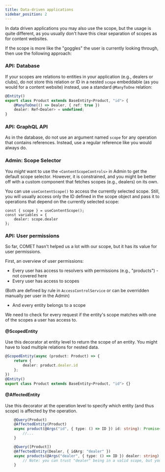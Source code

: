 ```yaml
---
title: Data-driven applications
sidebar_position: 2
---
```


In data driven applications you may also use the scope, but the usage is quite different, as you usually don't have this clear separation of scopes as for content websites.

If the scope is more like the "goggles" the user is currently looking through, then use the following approach:


### API: Database

If your scopes are relations to entities in your application (e.g., dealers or clubs), do not store this relation or ID in a nested `scope` embeddable (as you would for a content website) instead, use a standard `@ManyToOne` relation:

```ts title="api/src/product/entities/product.entity.ts"
@Entity()
export class Product extends BaseEntity<Product, "id"> {
    @ManyToOne(() => Dealer, { ref: true })
    dealer: Ref<Dealer> = undefined;
}
```
### API: GraphQL API

As in the database, do not use an argument named `scope` for any operation that contains references. Instead, use a regular reference like you would always do.

### Admin: Scope Selector

You _might_ want to use the `<ContentScopeControls>` in Admin to get the default scope selector. However, it is constrained, and you might be better off with a custom component that fetches scopes (e.g., dealers) on its own.

You can use `useContentScope()` to access the currently selected scope. Still, you will usually access only the ID defined in the scope object and pass it to operations that depend on the currently selected scope:

```tsx
const { scope } = useContentScope();
const variables = {
    dealer: scope.dealer
};
```

### API: User permissions

So far, COMET hasn't helped us a lot with our scope, but it has its value for user permissions.

First, an overview of user permissions:

- Every user has access to resolvers with permissions (e.g., "products") - not covered here
- Every user has access to scopes

(Both are defined by rule in `AccessControlService` or can be overridden manually per user in the Admin)

- And every entity belongs to a scope

We need to check for every request if the entity's scope matches with one of the scopes a user has access to.

#### @ScopedEntity
Use this decorator at entity level to return the scope of an entity. You might have to load multiple relations for nested data.
```ts
@ScopedEntity(async (product: Product) => {
    return {
        dealer: product.dealer.id
    };
})
@Entity()
export class Product extends BaseEntity<Product, "id"> {}
```

#### @AffectedEntity
Use this decorator at the operation level to specify which entity (and thus scope) is affected by the operation.
```ts
    @Query(Product)
    @AffectedEntity(Product)
    async product(@Args("id", { type: () => ID }) id: string): Promise<Product> {
        //...
    }
```

```ts
    @Query([Product])
    @AffectedEntity(Dealer, { idArg: "dealer" })
    async products(@Args("dealer", { type: () => ID }) dealer: string): Promise<Product[]> {
        // Note: you can trust "dealer" being in a valid scope, but you need to make sure that your business code restricts this query to the given dealer
    }
```
